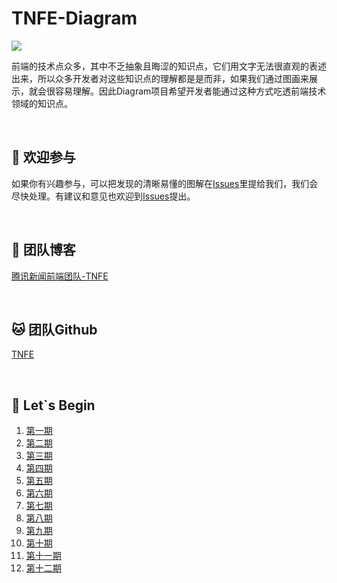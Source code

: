 # TNFE-Diagram
![](https://github.com/Tnfe/TNFE-Diagram/blob/master/assets/banner.png?raw=true)

前端的技术点众多，其中不乏抽象且晦涩的知识点，它们用文字无法很直观的表述出来，所以众多开发者对这些知识点的理解都是是而非，如果我们通过图画来展示，就会很容易理解。因此Diagram项目希望开发者能通过这种方式吃透前端技术领域的知识点。

<br />

## :clap: 欢迎参与​

如果你有兴趣参与，可以把发现的清晰易懂的图解在[Issues](https://github.com/Tnfe/TNFE-Weekly/issues)里提给我们，我们会尽快处理。有建议和意见也欢迎到[Issues](https://github.com/Tnfe/TNFE-Weekly/issues)提出。

<br />

## :steam_locomotive: ​团队博客

[腾讯新闻前端团队-TNFE](https://segmentfault.com/blog/tnfe)

<br />

## :cat: 团队Github

[TNFE](https://github.com/Tnfe)

<br />

## :postbox: ​Let`s Begin

1. [第一期](https://github.com/Tnfe/TNFE-Diagram/blob/master/%E7%AC%AC%E4%B8%80%E6%9C%9F.md)
2. [第二期](https://github.com/Tnfe/TNFE-Diagram/blob/master/%E7%AC%AC%E4%BA%8C%E6%9C%9F.md)
3. [第三期](https://github.com/Tnfe/TNFE-Diagram/blob/master/%E7%AC%AC%E4%B8%89%E6%9C%9F.md)
4. [第四期](https://github.com/Tnfe/TNFE-Diagram/blob/master/%E7%AC%AC%E5%9B%9B%E6%9C%9F.md)
5. [第五期](https://github.com/Tnfe/TNFE-Diagram/blob/master/%E7%AC%AC%E4%BA%94%E6%9C%9F.md)
6. [第六期](https://github.com/Tnfe/TNFE-Diagram/blob/master/%E7%AC%AC%E5%85%AD%E6%9C%9F.md)
7. [第七期](https://github.com/Tnfe/TNFE-Diagram/blob/master/%E7%AC%AC%E4%B8%83%E6%9C%9F.md)
8. [第八期](https://github.com/Tnfe/TNFE-Diagram/blob/master/%E7%AC%AC%E5%85%AB%E6%9C%9F.md)
9. [第九期](https://github.com/Tnfe/TNFE-Diagram/blob/master/%E7%AC%AC%E4%B9%9D%E6%9C%9F.md)
10. [第十期](https://github.com/Tnfe/TNFE-Diagram/blob/master/%E7%AC%AC%E5%8D%81%E6%9C%9F.md)
11. [第十一期](https://github.com/Tnfe/TNFE-Diagram/blob/master/%E7%AC%AC%E5%8D%81%E4%B8%80%E6%9C%9F.md)
12. [第十二期](https://github.com/Tnfe/TNFE-Diagram/blob/master/%E7%AC%AC%E5%8D%81%E4%BA%8C%E6%9C%9F.md)

